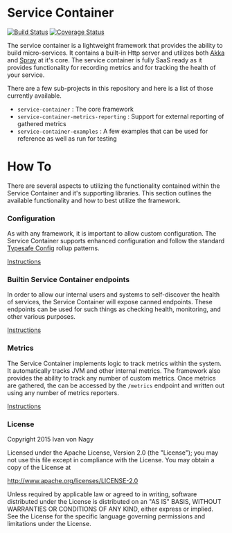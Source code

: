 Service Container
===========================

[![Build Status](https://travis-ci.org/vonnagy/service-container.png?branch=master)](https://travis-ci.org/vonnagy/service-container)
[![Coverage Status](https://coveralls.io/repos/vonnagy/service-container/badge.svg?branch=master)](https://coveralls.io/r/vonnagy/service-container?branch=master)

The service container is a lightweight framework that provides the ability to build micro-services. It contains a built-in Http server and utilizes both [Akka](http://akka.io/) and [Spray](http://spray.io/) at it's core.
The service container is fully SaaS ready as it provides functionality for recording metrics and for tracking the health of your service.

There are a few sub-projects in this repository and here is a list of those currently available.

* `service-container` : The core framework
* `service-container-metrics-reporting` : Support for external reporting of gathered metrics
* `service-container-examples` : A few examples that can be used for reference as well as run for testing

# How To

There are several aspects to utilizing the functionality contained within the Service Container and it's supporting libraries. This
section outlines the available functionality and how to best utilize the framework.

### Configuration
As with any framework, it is important to allow custom configuration. The Service Container supports enhanced
configuration and follow the standard [Typesafe Config](https://github.com/typesafehub/config) rollup patterns.

[Instructions](docs/Configuration.md)

### Builtin Service Container endpoints

In order to allow our internal users and systems to self-discover the health of services, the Service Container will
expose canned endpoints. These endpoints can be used for such things as checking health, monitoring, and other various purposes.

[Instructions](docs/Endpoints.md)

### Metrics

The Service Container implements logic to track metrics within the system. It automatically tracks JVM and other internal metrics. The framework
also provides the ability to track any number of custom metrics. Once metrics are gathered, the can be accessed by the `/metrics` endpoint and
written out using any number of metrics reporters.

[Instructions](docs/Metrics.md)


### License

Copyright 2015 Ivan von Nagy

Licensed under the Apache License, Version 2.0 (the "License");
you may not use this file except in compliance with the License.
You may obtain a copy of the License at

   http://www.apache.org/licenses/LICENSE-2.0

Unless required by applicable law or agreed to in writing, software
distributed under the License is distributed on an "AS IS" BASIS,
WITHOUT WARRANTIES OR CONDITIONS OF ANY KIND, either express or implied.
See the License for the specific language governing permissions and
limitations under the License.